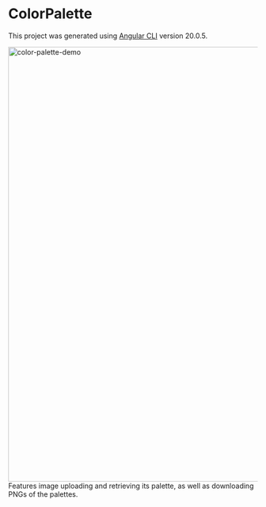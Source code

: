 # ColorPalette

This project was generated using [Angular CLI](https://github.com/angular/angular-cli) version 20.0.5.

<img width="1920" height="878" alt="color-palette-demo" src="https://github.com/user-attachments/assets/e92149fd-8ff5-40c0-9b20-e2c154808cc6" />
Features image uploading and retrieving its palette, as well as downloading PNGs of the palettes.
